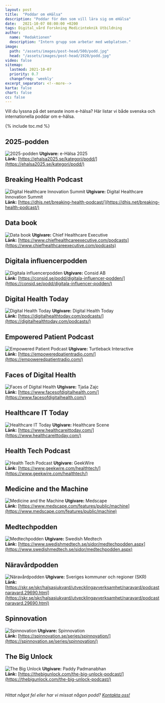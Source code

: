```yaml
---
layout: post
title:  "Poddar om eHälsa"
description: "Poddar för den som vill lära sig om eHälsa"
date:   2021-10-07 08:00:00 +0200
tags: Digital_vård Forskning Medicinteknik Utbildning
author:
  name: "Redaktionen"
  description: "Intern grupp som arbetar med webplatsen."
image:
  path: "/assets/images/post-head/500/podd.jpg"
  head: "/assets/images/post-head/1920/podd.jpg"
video: false
sitemap:
  lastmod: 2021-10-07
  priority: 0.7
  changefreq: 'weekly'
excerpt_separator: <!--more-->
karta: false
chart: false
cc: false
---
```


Vill du lyssna på det senaste inom e-hälsa? Här listar vi både svenska och internationella poddar om e-hälsa.

<!--more-->

{% include toc.md %}

## 2025-podden
![2025-podden](https://ehalsa2025.se/wp-content/uploads/2020/12/2025_podden-300x192.png)
**Utgivare:** e-Hälsa 2025 \
**Länk:** [https://ehalsa2025.se/kategori/podd/](https://ehalsa2025.se/kategori/podd/)

## Breaking Health Podcast
![Digital Healthcare Innovation Summit](https://is4-ssl.mzstatic.com/image/thumb/Podcasts115/v4/6b/2a/11/6b2a1132-a3a1-eef9-7ee6-d317db972317/mza_10458928773325536807.jpg/1200x630wp.png)
**Utgivare:** Digital Healthcare Innovation Summit \
**Länk:** [https://dhis.net/breaking-health-podcast/](https://dhis.net/breaking-health-podcast/)

## Data book
![Data book](https://is4-ssl.mzstatic.com/image/thumb/Podcasts115/v4/2f/f4/49/2ff449a8-c81a-7eb2-6bea-0204ffc20618/mza_17957022411911150351.png/1200x630wp.png)
**Utgivare:** Chief Healthcare Executive \
**Länk:** [https://www.chiefhealthcareexecutive.com/podcasts](https://www.chiefhealthcareexecutive.com/podcasts)

## Digitala influencerpodden
![Digitala influencerpodden](https://is5-ssl.mzstatic.com/image/thumb/Podcasts114/v4/a7/3a/3e/a73a3e9c-fdcb-bd73-7918-923b62b4de9e/mza_4650535653901688191.jpg/1200x630wp.png)
**Utgivare:** Consid AB \
**Länk:** [https://consid.se/podd/digitala-influencer-podden/](https://consid.se/podd/digitala-influencer-podden/)

## Digital Health Today
![Digital Health Today](https://digitalhealthtoday.com/wp-content/uploads/2020/11/DHT-Yoast-Default-Image-e1605887400717.png)
**Utgivare:** Digital Health Today \
**Länk:** [https://digitalhealthtoday.com/podcasts/](https://digitalhealthtoday.com/podcasts/)

## Empowered Patient Podcast
![Empowered Patient Podcast](https://is5-ssl.mzstatic.com/image/thumb/Podcasts115/v4/77/95/56/77955653-586c-d0bb-7a32-a9a9a6603d59/mza_15500523900534795002.jpg/1200x630wp.png)
**Utgivare:** Turtleback Interactive \
**Länk:** [https://empoweredpatientradio.com/](https://empoweredpatientradio.com/)

## Faces of Digital Health
![Faces of Digital Health](https://is3-ssl.mzstatic.com/image/thumb/Podcasts125/v4/43/8d/8a/438d8afc-8c68-23fe-524f-a7b5b38c4968/mza_1123211292233731078.jpeg/1200x630wp.png)
**Utgivare:** Tjaša Zajc \
**Länk:** [https://www.facesofdigitalhealth.com/](https://www.facesofdigitalhealth.com/)

## Healthcare IT Today
![Healthcare IT Today](https://is5-ssl.mzstatic.com/image/thumb/Podcasts114/v4/84/69/6c/84696c75-77ca-f4a9-3b97-edefcff5899a/mza_13011877895138958017.jpg/1200x630wp.png)
**Utgivare:** Healthcare Scene \
**Länk:** [https://www.healthcareittoday.com/](https://www.healthcareittoday.com/)

## Health Tech Podcast
![Health Tech Podcast](https://is1-ssl.mzstatic.com/image/thumb/Podcasts115/v4/c5/e8/06/c5e80631-347b-e40a-7124-843ab8c62e8b/mza_4861105677031319985.jpg/1200x630wp.png)
**Utgivare:** GeekWire \
**Länk:** [https://www.geekwire.com/healthtech/](https://www.geekwire.com/healthtech/)

## Medicine and the Machine
![Medicine and the Machine](https://is4-ssl.mzstatic.com/image/thumb/Podcasts113/v4/d3/4f/45/d34f4584-b72f-3f67-de5e-862b8d9699d1/mza_4583374504107295669.jpg/1200x630wp.png)
**Utgivare:** Medscape \
**Länk:** [https://www.medscape.com/features/public/machine](https://www.medscape.com/features/public/machine)

## Medtechpodden
![Medtechpodden](https://is5-ssl.mzstatic.com/image/thumb/Podcasts125/v4/e3/88/bd/e388bd93-dbe7-16dd-f90f-435d1cbc1d2d/mza_11098946648111094480.jpg/1200x630wp.png)
**Utgivare:** Swedish Medtech \
**Länk:** [https://www.swedishmedtech.se/sidor/medtechpodden.aspx](https://www.swedishmedtech.se/sidor/medtechpodden.aspx)

## Näravårdpodden
![Näravårdpodden](https://is1-ssl.mzstatic.com/image/thumb/Podcasts124/v4/38/46/ec/3846ecb6-6e31-c2a0-3f27-c57ffcdb96f7/mza_11130756247404823101.jpg/1200x630wp.png)
**Utgivare:** Sveriges kommuner och regioner (SKR) \
**Länk:** [https://skr.se/skr/halsasjukvard/utvecklingavverksamhet/naravard/podcastnaravard.29690.html](https://skr.se/skr/halsasjukvard/utvecklingavverksamhet/naravard/podcastnaravard.29690.html)

## Spinnovation
![Spinnovation](https://is5-ssl.mzstatic.com/image/thumb/Podcasts114/v4/f5/a1/0e/f5a10eef-f26d-5e47-79ca-fc7a8d4187a8/mza_13529052310017564820.png/1200x630wp.png)
**Utgivare:** Spinnovation \
**Länk:** [https://spinnovation.se/series/spinnovation/](https://spinnovation.se/series/spinnovation/)

## The Big Unlock
![The Big Unlock](https://is5-ssl.mzstatic.com/image/thumb/Podcasts115/v4/28/c8/94/28c89440-0fe3-9e12-6ee7-22ab76f8083a/mza_14394644370988519773.png/1200x630wp.png)
**Utgivare:** Paddy Padmanabhan \
**Länk:** [https://thebigunlock.com/the-big-unlock-podcast/](https://thebigunlock.com/the-big-unlock-podcast/)
<br/>
<br/>
<br/>
_Hittat något fel eller har vi missat någon podd? [Kontakta oss!](/index.html#form-message)_